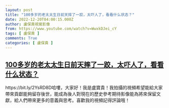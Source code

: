 ```yaml
---
layout: post
title: "100多岁的老太太生日前天摔了一跤，太吓人了，看看什么状态？"
date: 2022-12-20T04:00:15.000Z
author: 盧保貴視覺影像
from: https://www.youtube.com/watch?v=WwxkDJei_cY
tags: [ 盧保貴 ]
comments: True
categories: [ 盧保貴 ]
---
```

<!--1671508815000-->
[100多岁的老太太生日前天摔了一跤，太吓人了，看看什么状态？](https://www.youtube.com/watch?v=WwxkDJei_cY)
------

<div>
https://bit.ly/2YsRD8D哈嘍，大家好！我是盧寶貴！我拍攝的視頻希望能給大家帶來貢獻能夠留存後世，能成為後人對現在的歷史參考期待影像能為將來保留文獻，給人們帶來更多的意義與思考。喜歡我的視頻記得評論哦！
</div>
